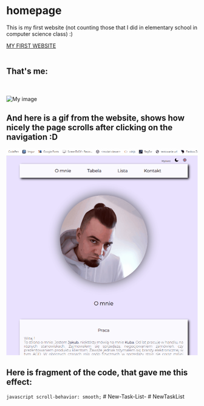 # homepage
This is my first website (not counting those that I did in elementary school in computer science class) :)

[MY FIRST WEBSITE](https://jacob-isaac.github.io/homepage/)<br><br>
## That's me: 
<br><br>![My image](https://i.imgur.com/JZDQamA.jpg)

## And here is a gif from the website, shows how nicely the page scrolls after clicking on the navigation :D <br>

![My gif](https://github.com/Jacob-Isaac/homepage/blob/main/images/Animation.gif)<br>

## Here is fragment of the code, that gave me this effect: <br>

```javascript scroll-behavior: smooth;```
#   N e w - T a s k - L i s t - 
 
 #   N e w T a s k L i s t 
 
 